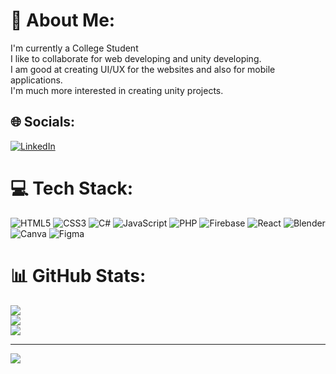 # 💫 About Me:
I'm currently a College Student<br>I like to collaborate for web developing and unity developing.<br>I am good at creating UI/UX for the websites and also for mobile applications.<br>I'm much more interested in creating unity projects.<br>


## 🌐 Socials:
[![LinkedIn](https://img.shields.io/badge/LinkedIn-%230077B5.svg?logo=linkedin&logoColor=white)](https://linkedin.com/in/aaron-s-89979b230) 

# 💻 Tech Stack:
![HTML5](https://img.shields.io/badge/html5-%23E34F26.svg?style=for-the-badge&logo=html5&logoColor=white) ![CSS3](https://img.shields.io/badge/css3-%231572B6.svg?style=for-the-badge&logo=css3&logoColor=white) ![C#](https://img.shields.io/badge/c%23-%23239120.svg?style=for-the-badge&logo=c-sharp&logoColor=white) ![JavaScript](https://img.shields.io/badge/javascript-%23323330.svg?style=for-the-badge&logo=javascript&logoColor=%23F7DF1E) ![PHP](https://img.shields.io/badge/php-%23777BB4.svg?style=for-the-badge&logo=php&logoColor=white) ![Firebase](https://img.shields.io/badge/firebase-%23039BE5.svg?style=for-the-badge&logo=firebase) ![React](https://img.shields.io/badge/react-%2320232a.svg?style=for-the-badge&logo=react&logoColor=%2361DAFB) ![Blender](https://img.shields.io/badge/blender-%23F5792A.svg?style=for-the-badge&logo=blender&logoColor=white) ![Canva](https://img.shields.io/badge/Canva-%2300C4CC.svg?style=for-the-badge&logo=Canva&logoColor=white) ![Figma](https://img.shields.io/badge/figma-%23F24E1E.svg?style=for-the-badge&logo=figma&logoColor=white)
# 📊 GitHub Stats:
![](https://github-readme-stats.vercel.app/api?username=aarons2612&theme=city_light&hide_border=false&include_all_commits=false&count_private=false)<br/>
![](https://github-readme-streak-stats.herokuapp.com/?user=aarons2612&theme=city_light&hide_border=false)<br/>
![](https://github-readme-stats.vercel.app/api/top-langs/?username=aarons2612&theme=city_light&hide_border=false&include_all_commits=false&count_private=false&layout=compact)



---
[![](https://visitcount.itsvg.in/api?id=aarons2612&icon=0&color=0)](https://visitcount.itsvg.in)

<!-- Proudly created with GPRM ( https://gprm.itsvg.in ) -->

